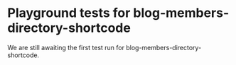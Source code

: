 # Playground tests for blog-members-directory-shortcode
We are still awaiting the first test run for blog-members-directory-shortcode.
